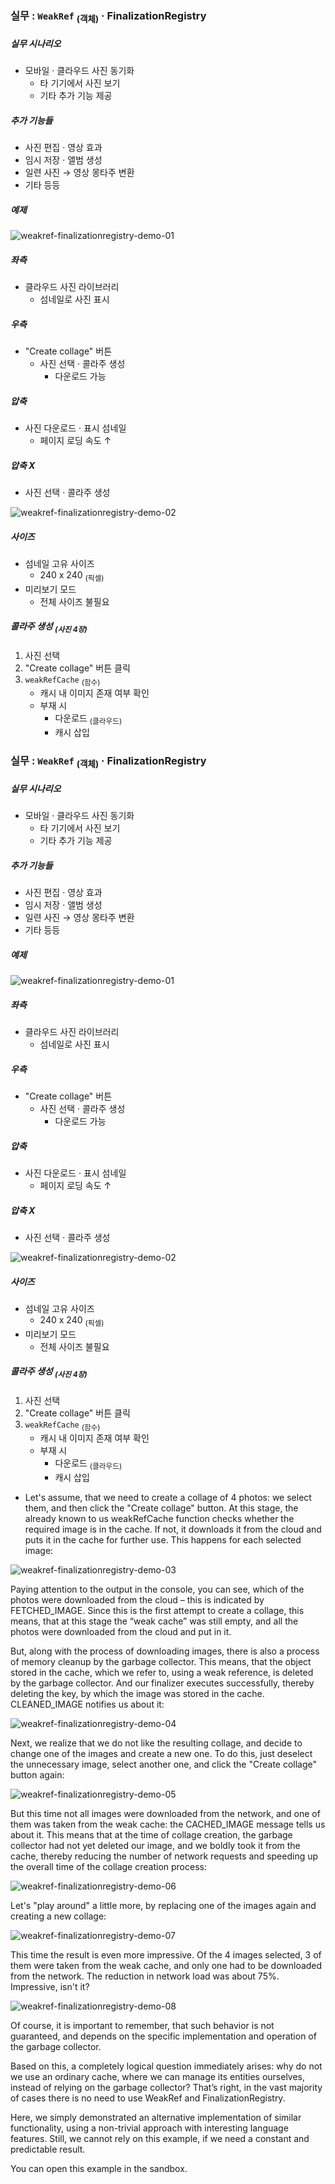 ### 실무 : `WeakRef` <sub>(객체)</sub> · FinalizationRegistry

##### 실무 시나리오
- 모바일 · 클라우드 사진 동기화
  - 타 기기에서 사진 보기
  - 기타 추가 기능 제공

##### 추가 기능들
- 사진 편집 · 영상 효과
- 임시 저장 · 앨범 생성
- 일련 사진 → 영상 몽타주 변환
- 기타 등등

##### 예제

![weakref-finalizationregistry-demo-01](../../images/01/14/07/weakref-finalizationregistry-demo-01.png)

##### 좌측
- 클라우드 사진 라이브러리
  - 섬네일로 사진 표시

##### 우측
- "Create collage" 버튼
  - 사진 선택 · 콜라주 생성
    - 다운로드 가능

##### 압축
- 사진 다운로드 · 표시 섬네일
  - 페이지 로딩 속도 ↑

##### 압축 X
- 사진 선택 · 콜라주 생성

![weakref-finalizationregistry-demo-02](../../images/01/14/07/weakref-finalizationregistry-demo-02.png)

##### 사이즈
- 섬네일 고유 사이즈
  - 240 x 240 <sub>(픽셀)</sub>
- 미리보기 모드
  - 전체 사이즈 불필요

##### 콜라주 생성 <sub>(사진 4장)</sub>
1. 사진 선택
2. "Create collage" 버튼 클릭
3. `weakRefCache` <sub>(함수)</sub>
    - 캐시 내 이미지 존재 여부 확인
    - 부재 시
      - 다운로드 <sub>(클라우드)</sub>
      - 캐시 삽입


### 실무 : `WeakRef` <sub>(객체)</sub> · FinalizationRegistry

##### 실무 시나리오
- 모바일 · 클라우드 사진 동기화
  - 타 기기에서 사진 보기
  - 기타 추가 기능 제공

##### 추가 기능들
- 사진 편집 · 영상 효과
- 임시 저장 · 앨범 생성
- 일련 사진 → 영상 몽타주 변환
- 기타 등등

##### 예제

![weakref-finalizationregistry-demo-01](../../images/01/14/07/weakref-finalizationregistry-demo-01.png)

##### 좌측
- 클라우드 사진 라이브러리
  - 섬네일로 사진 표시

##### 우측
- "Create collage" 버튼
  - 사진 선택 · 콜라주 생성
    - 다운로드 가능

##### 압축
- 사진 다운로드 · 표시 섬네일
  - 페이지 로딩 속도 ↑

##### 압축 X
- 사진 선택 · 콜라주 생성

![weakref-finalizationregistry-demo-02](../../images/01/14/07/weakref-finalizationregistry-demo-02.png)

##### 사이즈
- 섬네일 고유 사이즈
  - 240 x 240 <sub>(픽셀)</sub>
- 미리보기 모드
  - 전체 사이즈 불필요

##### 콜라주 생성 <sub>(사진 4장)</sub>
1. 사진 선택
2. "Create collage" 버튼 클릭
3. `weakRefCache` <sub>(함수)</sub>
    - 캐시 내 이미지 존재 여부 확인
    - 부재 시
      - 다운로드 <sub>(클라우드)</sub>
      - 캐시 삽입

-  Let's assume, that we need to create a collage of 4 photos: we select them, and then click the "Create collage" button. At this stage, the already known to us weakRefCache function checks whether the required image is in the cache. If not, it downloads it from the cloud and puts it in the cache for further use. This happens for each selected image:

![weakref-finalizationregistry-demo-03](../../images/01/14/07/weakref-finalizationregistry-demo-03.gif)

Paying attention to the output in the console, you can see, which of the photos were downloaded from the cloud – this is indicated by FETCHED_IMAGE. Since this is the first attempt to create a collage, this means, that at this stage the “weak cache” was still empty, and all the photos were downloaded from the cloud and put in it.

But, along with the process of downloading images, there is also a process of memory cleanup by the garbage collector. This means, that the object stored in the cache, which we refer to, using a weak reference, is deleted by the garbage collector. And our finalizer executes successfully, thereby deleting the key, by which the image was stored in the cache. CLEANED_IMAGE notifies us about it:


![weakref-finalizationregistry-demo-04](../../images/01/14/07/weakref-finalizationregistry-demo-04.jpg)


Next, we realize that we do not like the resulting collage, and decide to change one of the images and create a new one. To do this, just deselect the unnecessary image, select another one, and click the "Create collage" button again:

![weakref-finalizationregistry-demo-05](../../images/01/14/07/weakref-finalizationregistry-demo-05.gif)


But this time not all images were downloaded from the network, and one of them was taken from the weak cache: the CACHED_IMAGE message tells us about it. This means that at the time of collage creation, the garbage collector had not yet deleted our image, and we boldly took it from the cache, thereby reducing the number of network requests and speeding up the overall time of the collage creation process:


![weakref-finalizationregistry-demo-06](../../images/01/14/07/weakref-finalizationregistry-demo-06.jpg)

Let's "play around" a little more, by replacing one of the images again and creating a new collage:

![weakref-finalizationregistry-demo-07](../../images/01/14/07/weakref-finalizationregistry-demo-07.gif)

This time the result is even more impressive. Of the 4 images selected, 3 of them were taken from the weak cache, and only one had to be downloaded from the network. The reduction in network load was about 75%. Impressive, isn't it?

![weakref-finalizationregistry-demo-08](../../images/01/14/07/weakref-finalizationregistry-demo-08.jpg)


Of course, it is important to remember, that such behavior is not guaranteed, and depends on the specific implementation and operation of the garbage collector.

Based on this, a completely logical question immediately arises: why do not we use an ordinary cache, where we can manage its entities ourselves, instead of relying on the garbage collector? That’s right, in the vast majority of cases there is no need to use WeakRef and FinalizationRegistry.

Here, we simply demonstrated an alternative implementation of similar functionality, using a non-trivial approach with interesting language features. Still, we cannot rely on this example, if we need a constant and predictable result.

You can open this example in the sandbox.

